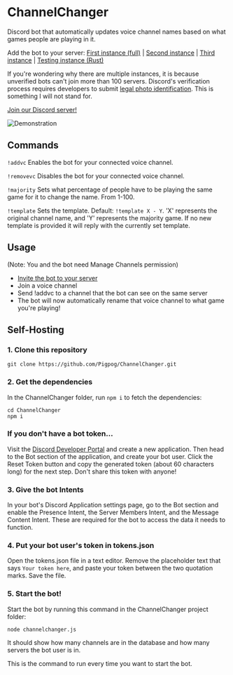 # ChannelChanger
Discord bot that automatically updates voice channel names based on what games people are playing in it.

Add the bot to your server:
[First instance (full)](https://discordapp.com/oauth2/authorize?client_id=376545537870266369&scope=bot&permissions=16) |
[Second instance](https://discordapp.com/oauth2/authorize?client_id=764169534226694147&scope=bot&permissions=16) |
[Third instance](https://discordapp.com/oauth2/authorize?client_id=815686117122506842&scope=bot&permissions=16) | 
[Testing instance (Rust)](https://discordapp.com/oauth2/authorize?client_id=923438987786485791&scope=bot&permissions=268435472)

If you're wondering why there are multiple instances, it is because unverified bots
can't join more than 100 servers. Discord's verification process requires developers
to submit [legal photo identification](https://support.discord.com/hc/en-us/articles/1500006788922-Bot-Verification-FAQ-for-Parents-Legal-Guardians-and-Other-Sponsors).
This is something I will not stand for.


[Join our Discord server!](https://discord.gg/ExPdGsW)

![Demonstration](https://github.com/Pigpog/ChannelChanger/raw/master/example.png)

## Commands
`!addvc`      Enables the bot for your connected voice channel.

`!removevc`   Disables the bot for your connected voice channel.

`!majority`   Sets what percentage of people have to be playing the same game for it to change the name. From 1-100.

`!template` Sets the template. Default: `!template X - Y`. 'X' represents the original channel name, and 'Y' represents the majority game. If no new template is provided it will reply with the currently set template.

## Usage

(Note: You and the bot need Manage Channels permission)
 - [Invite the bot to your server](https://discordapp.com/oauth2/authorize?client_id=815686117122506842&scope=bot&permissions=16)
 - Join a voice channel
 - Send !addvc to a channel that the bot can see on the same server
 - The bot will now automatically rename that voice channel to what game you're playing!
 

## Self-Hosting 
 
### 1. Clone this repository

```
git clone https://github.com/Pigpog/ChannelChanger.git
```

### 2. Get the dependencies

In the ChannelChanger folder, run `npm i` to fetch the dependencies:

```
cd ChannelChanger
npm i
```

### If you don't have a bot token...

Visit the [Discord Developer Portal](https://discord.com/developers/applications) and create a new application.
Then head to the Bot section of the application, and create your bot user.
Click the Reset Token button and copy the generated token (about 60 characters long) for the next step.
Don't share this token with anyone!

### 3. Give the bot Intents

In your bot's Discord Application settings page, go to the Bot section and enable the Presence Intent, the Server Members Intent, and the Message Content Intent. 
These are required for the bot to access the data it needs to function.

### 4. Put your bot user's token in tokens.json

Open the tokens.json file in a text editor.
Remove the placeholder text that says `Your token here`, and paste your token between the two quotation marks.
Save the file.

### 5. Start the bot!

Start the bot by running this command in the ChannelChanger project folder:

```
node channelchanger.js
```

It should show how many channels are in the database and how many servers the bot user is in.

This is the command to run every time you want to start the bot.
